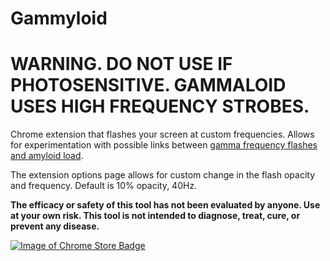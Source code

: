 Gammyloid
=============

# WARNING. DO NOT USE IF PHOTOSENSITIVE. GAMMALOID USES HIGH FREQUENCY STROBES.

Chrome extension that flashes your screen at custom frequencies. Allows for experimentation with possible links between [gamma frequency flashes and amyloid load](http://www.nature.com/nature/journal/v540/n7632/full/nature20587.html).

The extension options page allows for custom change in the flash opacity and frequency. Default is 10% opacity, 40Hz.

**The efficacy or safety of this tool has not been evaluated by anyone. Use at your own risk. This tool is not intended to diagnose, treat, cure, or prevent any disease.**

[![Image of Chrome Store Badge](https://developer.chrome.com/webstore/images/ChromeWebStore_Badge_v2_340x96.png)](https://chrome.google.com/webstore/detail/ajidcfcajhampkgicgbkiomajdgbjkea/)
